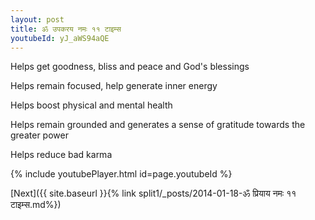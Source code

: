 ```yaml
---
layout: post
title: ॐ उपकरय नमः ११ टाइम्स
youtubeId: yJ_aWS94aQE
---
```

 
 
Helps get goodness, bliss and peace and God's blessings
 
Helps remain focused, help generate inner energy 
 
Helps boost physical and mental health 
 
Helps remain grounded and generates a sense of gratitude towards the greater power 
 
Helps reduce bad karma
 
 
 
 


{% include youtubePlayer.html id=page.youtubeId %}
 
[Next]({{ site.baseurl }}{% link  split1/_posts/2014-01-18-ॐ प्रियाय नमः ११ टाइम्स.md%})
 
